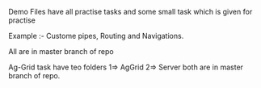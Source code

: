 Demo Files have all practise tasks and some small task which is given for practise

Example :- Custome pipes, Routing and Navigations.

All are in master branch of repo

Ag-Grid task have teo folders
1=> AgGrid
2=> Server
both are in master branch of repo.

